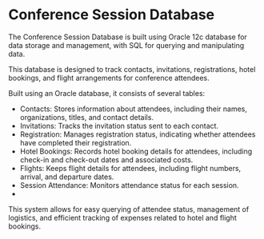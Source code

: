 # Conference Session Database

The Conference Session Database is built using Oracle 12c database for data storage and management, with SQL for querying and manipulating data.

This database is designed to track contacts, invitations, registrations, hotel bookings, and flight arrangements for conference attendees. 

Built using an Oracle database, it consists of several tables:

* Contacts: Stores information about attendees, including their names, organizations, titles, and contact details.
* Invitations: Tracks the invitation status sent to each contact.
* Registration: Manages registration status, indicating whether attendees have completed their registration.
* Hotel Bookings: Records hotel booking details for attendees, including check-in and check-out dates and associated costs.
* Flights: Keeps flight details for attendees, including flight numbers, arrival, and departure dates.
* Session Attendance: Monitors attendance status for each session.
* 
This system allows for easy querying of attendee status, management of logistics, and efficient tracking of expenses related to hotel and flight bookings.


